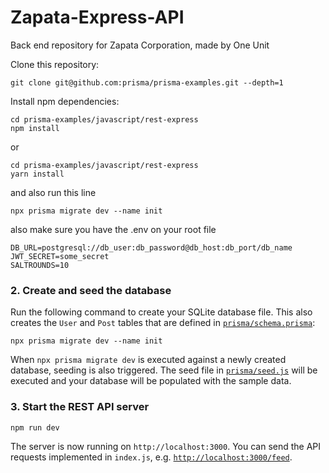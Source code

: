 # Zapata-Express-API

Back end repository for Zapata Corporation, made by One Unit

Clone this repository:

```
git clone git@github.com:prisma/prisma-examples.git --depth=1
```

Install npm dependencies:

```
cd prisma-examples/javascript/rest-express
npm install 
```
or 
```
cd prisma-examples/javascript/rest-express
yarn install 
```
and also run this line
```
npx prisma migrate dev --name init
```
also make sure you have the .env on your root file
```
DB_URL=postgresql://db_user:db_password@db_host:db_port/db_name
JWT_SECRET=some_secret
SALTROUNDS=10
```
</details>

### 2. Create and seed the database

Run the following command to create your SQLite database file. This also creates the `User` and `Post` tables that are defined in [`prisma/schema.prisma`](./prisma/schema.prisma):

```
npx prisma migrate dev --name init
```

When `npx prisma migrate dev` is executed against a newly created database, seeding is also triggered. The seed file in [`prisma/seed.js`](./prisma/seed.js) will be executed and your database will be populated with the sample data.

### 3. Start the REST API server

```
npm run dev
```

The server is now running on `http://localhost:3000`. You can send the API requests implemented in `index.js`, e.g. [`http://localhost:3000/feed`](http://localhost:3000/feed).
